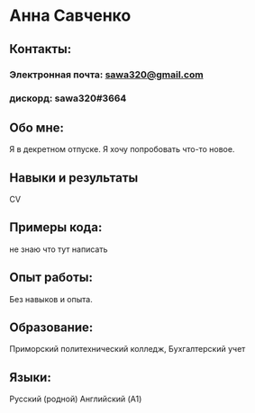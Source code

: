 # **Анна Савченко**
## Контакты:
### Электронная почта: sawa320@gmail.com
### дискорд: sawa320#3664
## Обо мне:
Я в декретном отпуске. Я хочу попробовать что-то новое.
## Навыки и результаты
CV
## Примеры кода:
не знаю что тут написать
## Опыт работы:
Без навыков и опыта.
## Образование:
Приморский политехнический колледж, Бухгалтерский учет
## Языки:
Русский (родной)
Английский (A1)
